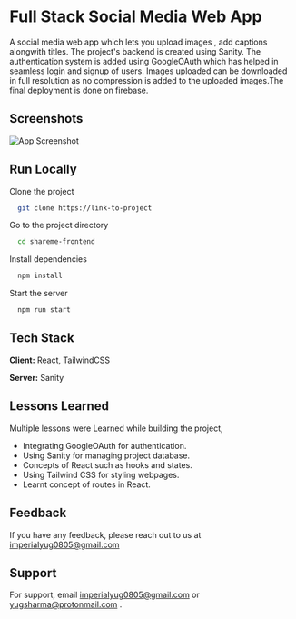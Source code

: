 
# Full Stack Social Media Web App

A social media web app which lets you upload images , add captions alongwith titles.
The project's backend is created using Sanity. The authentication system is added using GoogleOAuth which has helped in seamless login and signup of users. Images uploaded can be downloaded in full resolution as no compression is added to the uploaded images.The final deployment is done on firebase.
## Screenshots

![App Screenshot](![image](https://user-images.githubusercontent.com/75081002/209622839-e25aeecc-7d2a-47d0-bd9a-defa9eff260e.png)e)

## Run Locally

Clone the project

```bash
  git clone https://link-to-project
```

Go to the project directory

```bash
  cd shareme-frontend
```

Install dependencies

```bash
  npm install
```

Start the server

```bash
  npm run start
```


## Tech Stack

**Client:** React, TailwindCSS

**Server:** Sanity


## Lessons Learned

Multiple lessons were Learned while building the project,  

* Integrating GoogleOAuth for authentication.
* Using Sanity for managing project database. 
* Concepts of React such as hooks and states.
* Using Tailwind CSS for styling webpages.
* Learnt concept of routes in React.

## Feedback

If you have any feedback, please reach out to us at imperialyug0805@gmail.com


## Support

For support, email imperialyug0805@gmail.com or yugsharma@protonmail.com .

